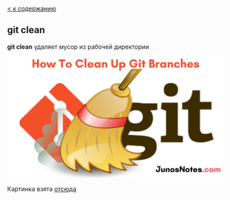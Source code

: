 [< к содержанию](./readme.md)

## git clean 

**git clean** удаляет мусор из рабочей директории

![git-clean](./assets/How-To-Clean-Up-Git-Branches.png)

Картинка взята [отсюда](https://www.junosnotes.com/git/how-to-clean-up-git-branches/)